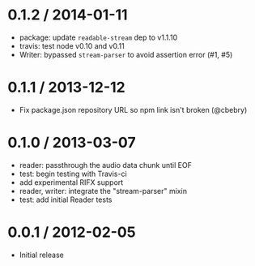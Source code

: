 
0.1.2 / 2014-01-11
==================

  * package: update `readable-stream` dep to v1.1.10
  * travis: test node v0.10 and v0.11
  * Writer: bypassed `stream-parser` to avoid assertion error (#1, #5)

0.1.1 / 2013-12-12
==================

  * Fix package.json repository URL so npm link isn't broken (@cbebry)

0.1.0 / 2013-03-07
==================

  * reader: passthrough the audio data chunk until EOF
  * test: begin testing with Travis-ci
  * add experimental RIFX support
  * reader, writer: integrate the "stream-parser" mixin
  * test: add initial Reader tests

0.0.1 / 2012-02-05
==================

  * Initial release
